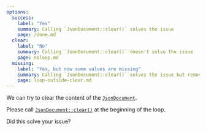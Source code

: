 ```yaml
---
options:
  success:
    label: "Yes"
    summary: Calling `JsonDocument::clear()` solves the issue
    page: /done.md
  clear:
    label: "No"
    summary: Calling `JsonDocument::clear()` doesn't solve the issue
    page: noloop.md
  missing:
    label: "Yes, but now some values are missing"
    summary: Calling `JsonDocument::clear()` solves the issue but removes other values
    page: loop-outside-clear.md
---
```


We can try to clear the content of the [`JsonDocument`](/v6/api/jsondocument/).

Please call [`JsonDocument::clear()`](/v6/api/jsondocument/clear/) at the beginning of the loop.

Did this solve your issue?
